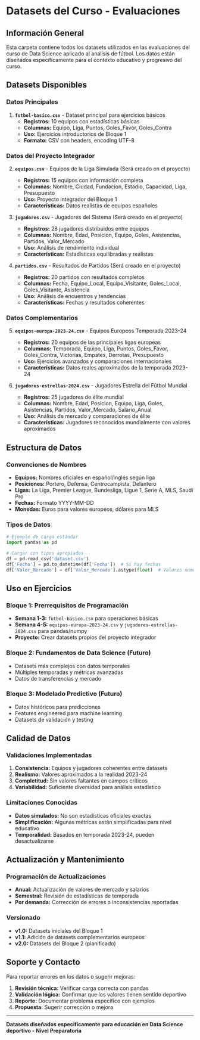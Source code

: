 # Datasets del Curso - Evaluaciones

## Información General

Esta carpeta contiene todos los datasets utilizados en las evaluaciones del curso de Data Science aplicado al análisis de fútbol. Los datos están diseñados específicamente para el contexto educativo y progresivo del curso.

## Datasets Disponibles

### Datos Principales

1. **`futbol-basico.csv`** - Dataset principal para ejercicios básicos
   - **Registros:** 10 equipos con estadísticas básicas
   - **Columnas:** Equipo, Liga, Puntos, Goles_Favor, Goles_Contra
   - **Uso:** Ejercicios introductorios de Bloque 1
   - **Formato:** CSV con headers, encoding UTF-8

### Datos del Proyecto Integrador

2. **`equipos.csv`** - Equipos de la Liga Simulada (Será creado en el proyecto)
   - **Registros:** 15 equipos con información completa
   - **Columnas:** Nombre, Ciudad, Fundacion, Estadio, Capacidad, Liga, Presupuesto
   - **Uso:** Proyecto integrador del Bloque 1
   - **Características:** Datos realistas de equipos españoles

3. **`jugadores.csv`** - Jugadores del Sistema (Será creado en el proyecto)
   - **Registros:** 28 jugadores distribuidos entre equipos
   - **Columnas:** Nombre, Edad, Posicion, Equipo, Goles, Asistencias, Partidos, Valor_Mercado
   - **Uso:** Análisis de rendimiento individual
   - **Características:** Estadísticas equilibradas y realistas

4. **`partidos.csv`** - Resultados de Partidos (Será creado en el proyecto)
   - **Registros:** 20 partidos con resultados completos
   - **Columnas:** Fecha, Equipo_Local, Equipo_Visitante, Goles_Local, Goles_Visitante, Asistencia
   - **Uso:** Análisis de encuentros y tendencias
   - **Características:** Fechas y resultados coherentes

### Datos Complementarios

5. **`equipos-europa-2023-24.csv`** - Equipos Europeos Temporada 2023-24
   - **Registros:** 20 equipos de las principales ligas europeas
   - **Columnas:** Temporada, Equipo, Liga, Puntos, Goles_Favor, Goles_Contra, Victorias, Empates, Derrotas, Presupuesto
   - **Uso:** Ejercicios avanzados y comparaciones internacionales
   - **Características:** Datos reales aproximados de la temporada 2023-24

6. **`jugadores-estrellas-2024.csv`** - Jugadores Estrella del Fútbol Mundial
   - **Registros:** 25 jugadores de élite mundial
   - **Columnas:** Nombre, Edad, Posicion, Equipo, Liga, Goles, Asistencias, Partidos, Valor_Mercado, Salario_Anual
   - **Uso:** Análisis de mercado y comparaciones de élite
   - **Características:** Jugadores reconocidos mundialmente con valores aproximados

## Estructura de Datos

### Convenciones de Nombres

- **Equipos:** Nombres oficiales en español/inglés según liga
- **Posiciones:** Portero, Defensa, Centrocampista, Delantero
- **Ligas:** La Liga, Premier League, Bundesliga, Ligue 1, Serie A, MLS, Saudi Pro
- **Fechas:** Formato YYYY-MM-DD
- **Monedas:** Euros para valores europeos, dólares para MLS

### Tipos de Datos

```python
# Ejemplo de carga estándar
import pandas as pd

# Cargar con tipos apropiados
df = pd.read_csv('dataset.csv')
df['Fecha'] = pd.to_datetime(df['Fecha'])  # Si hay fechas
df['Valor_Mercado'] = df['Valor_Mercado'].astype(float)  # Valores numéricos
```

## Uso en Ejercicios

### Bloque 1: Prerrequisitos de Programación

- **Semana 1-3:** `futbol-basico.csv` para operaciones básicas
- **Semana 4-5:** `equipos-europa-2023-24.csv` y `jugadores-estrellas-2024.csv` para pandas/numpy
- **Proyecto:** Crear datasets propios del proyecto integrador

### Bloque 2: Fundamentos de Data Science (Futuro)

- Datasets más complejos con datos temporales
- Múltiples temporadas y métricas avanzadas
- Datos de transferencias y mercado

### Bloque 3: Modelado Predictivo (Futuro)

- Datos históricos para predicciones
- Features engineered para machine learning
- Datasets de validación y testing

## Calidad de Datos

### Validaciones Implementadas

1. **Consistencia:** Equipos y jugadores coherentes entre datasets
2. **Realismo:** Valores aproximados a la realidad 2023-24
3. **Completitud:** Sin valores faltantes en campos críticos
4. **Variabilidad:** Suficiente diversidad para análisis estadístico

### Limitaciones Conocidas

- **Datos simulados:** No son estadísticas oficiales exactas
- **Simplificación:** Algunas métricas están simplificadas para nivel educativo
- **Temporalidad:** Basados en temporada 2023-24, pueden desactualizarse

## Actualización y Mantenimiento

### Programación de Actualizaciones

- **Anual:** Actualización de valores de mercado y salarios
- **Semestral:** Revisión de estadísticas de temporada
- **Por demanda:** Corrección de errores o inconsistencias reportadas

### Versionado

- **v1.0:** Datasets iniciales del Bloque 1
- **v1.1:** Adición de datasets complementarios europeos
- **v2.0:** Datasets del Bloque 2 (planificado)

## Soporte y Contacto

Para reportar errores en los datos o sugerir mejoras:

1. **Revisión técnica:** Verificar carga correcta con pandas
2. **Validación lógica:** Confirmar que los valores tienen sentido deportivo
3. **Reporte:** Documentar problema específico con ejemplos
4. **Propuesta:** Sugerir corrección o mejora

---

**Datasets diseñados específicamente para educación en Data Science deportivo - Nivel Preparatoria**
